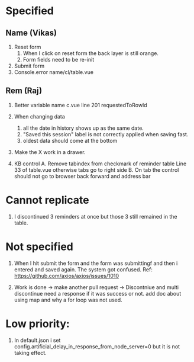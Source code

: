 # Specified

## Name (Vikas)

1. Reset form
   1. When I click on reset form the back layer is still orange.
   2. Form fields need to be re-init
2. Submit form
3. Console.error name/cl/table.vue

## Rem (Raj)

1. Better variable name c.vue line 201 requestedToRowId

2. When changing data

   1. all the date in history shows up as the same date.
   2. "Saved this session" label is not correctly applied when saving fast.
   3. oldest data should come at the bottom

3. Make the X work in a drawer.

4. KB control
   A. Remove tabindex from checkmark of reminder table Line 33 of table.vue otherwise tabs go to right side
   B. On tab the control should not go to browser back forward and address bar

# Cannot replicate

1. I discontinued 3 reminders at once but those 3 still remained in the table.

# Not specified

1. When I hit submit the form and the form was submittingf and then i entered and saved again. The system got confused.
   Ref: https://github.com/axios/axios/issues/1010

2. Work is done -> make another pull request -> Discontniue and multi discontinue need a response if it was success or not.
   add doc about using map and why a for loop was not used.

# Low priority:

1. In default.json i set config.artificial_delay_in_response_from_node_server=0 but it is not taking effect.
